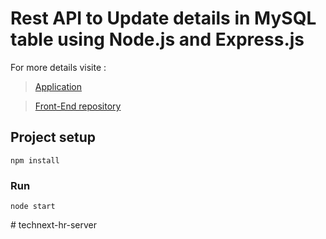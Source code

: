 # Rest API to Update details in MySQL table using Node.js and Express.js

For more details visite :
> [Application](https://suspicious-carson-2627ba.netlify.app/)


> [Front-End repository](https://github.com/krishankantray/technext-hr-client)


## Project setup
```
npm install
```

### Run
```
node start
```
#   t e c h n e x t - h r - s e r v e r 
 
 